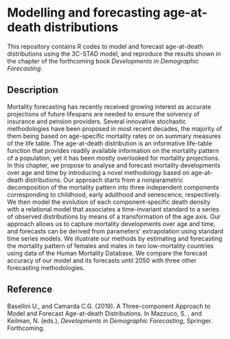 # Modelling and forecasting age-at-death distributions
This repository contains R codes to model and forecast age-at-death distributions using the 3C-STAD model, and reproduce the results shown in the chapter of the forthcoming book _Developments in Demographic Forecasting_.

## Description
Mortality forecasting has recently received growing interest as accurate projections of future lifespans are needed to ensure the solvency of insurance and pension providers. Several innovative stochastic methodologies have been proposed in most recent decades, the majority of them being based on age-specific mortality rates or on summary measures of the life table. The age-at-death distribution is an informative life-table function that provides readily available information on the mortality pattern of a population, yet it has been mostly overlooked for mortality projections. In this chapter, we propose to analyse and forecast mortality developments over age and time by introducing a novel methodology based on age-at-death distributions. Our approach starts from a nonparametric decomposition of the mortality pattern into three independent components corresponding to childhood, early adulthood and senescence, respectively. We then model the evolution of each component-specific death density with a relational model that associates a time-invariant standard to a series of observed distributions by means of a transformation of the age axis. Our approach allows us to capture mortality developments over age and time, and forecasts can be derived from parameters' extrapolation using standard time series models. We illustrate our methods by estimating and forecasting the mortality pattern of females and males in two low-mortality countries using data of the Human Mortality Database. We compare the forecast accuracy of our model and its forecasts until 2050 with three other forecasting methodologies.


## Reference
Basellini U., and Camarda C.G. (2019). A Three-component Approach to Model and Forecast Age-at-death Distributions. In Mazzuco, S. , and Keilman, N. (eds.), _Developments in Demographic Forecasting_, Springer. Forthcoming.


